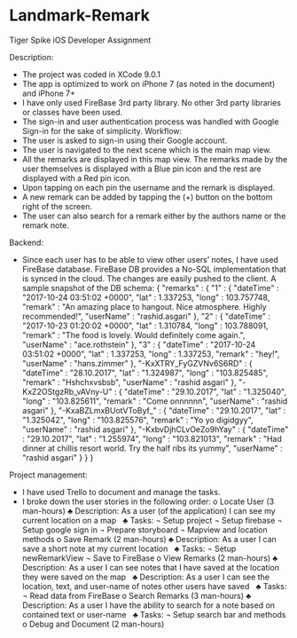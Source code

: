 # Landmark-Remark
Tiger Spike iOS Developer Assignment

Description:
-	The project was coded in XCode 9.0.1
-	The app is optimized to work on iPhone 7 (as noted in the document) and iPhone 7+
-	I have only used FireBase 3rd party library. No other 3rd party libraries or classes have been used.
-	The sign-in and user authentication process was handled with Google Sign-in for the sake of simplicity.
Workflow:
-	The user is asked to sign-in using their Google account.
-	The user is navigated to the next scene which is the main map view.
-	All the remarks are displayed in this map view. The remarks made by the user themselves is displayed with a Blue pin icon and the rest are displayed with a Red pin icon.
-	Upon tapping on each pin the username and the remark is displayed.
-	A new remark can be added by tapping the (+) button on the bottom right of the screen.
-	The user can also search for a remark either by the authors name or the remark note.

Backend:
-	Since each user has to be able to view other users’ notes, I have used FireBase database. FireBase DB provides a No-SQL implementation that is synced in the cloud. The changes are easily pushed to the client. A sample snapshot of the DB schema:
{
  "remarks" : {
    "1" : {
      "dateTime" : "2017-10-24 03:51:02 +0000",
      "lat" : 1.337253,
      "long" : 103.757748,
      "remark" : "An amazing place to hangout. Nice atmosphere. Highly recommended!",
      "userName" : "rashid.asgari"
    },
    "2" : {
      "dateTime" : "2017-10-23 01:20:02 +0000",
      "lat" : 1.310784,
      "long" : 103.788091,
      "remark" : "The food is lovely. Would definitely come again.",
      "userName" : "ace.rothstein"
    },
    "3" : {
      "dateTime" : "2017-10-24 03:51:02 +0000",
      "lat" : 1.337253,
      "long" : 1.337253,
      "remark" : "hey!",
      "userName" : "hans.zimmer"
    },
    "-KxXTRY_FyGZVNv6S6RD" : {
      "dateTime" : "28.10.2017",
      "lat" : "1.324987",
      "long" : "103.825485",
      "remark" : "Hshchxvsbsb",
      "userName" : "rashid asgari"
    },
    "-KxZ2OStgzRb_vAVny-U" : {
      "dateTime" : "29.10.2017",
      "lat" : "1.325040",
      "long" : "103.825611",
      "remark" : "Come onnnnnn",
      "userName" : "rashid asgari"
    },
    "-KxaBZLmxBUotVToByf_" : {
      "dateTime" : "29.10.2017",
      "lat" : "1.325042",
      "long" : "103.825576",
      "remark" : "Yo yo digidgyy",
      "userName" : "rashid asgari"
    },
    "-KxbvDjhCLvOeZo9hYay" : {
      "dateTime" : "29.10.2017",
      "lat" : "1.255974",
      "long" : "103.821013",
      "remark" : "Had dinner at chillis resort world. Try the half ribs its yummy",
      "userName" : "rashid asgari"
    }
  }
}


Project management:
-	I have used Trello to document and manage the tasks. 
-	I broke down the user stories in the following order:
o	Locate User (3 man-hours)
♣	Description: As a user (of the application) I can see my current location on a map  
♣	Tasks:
¬	Setup project
¬	Setup firebase
¬	Setup google sign in
¬	Prepare storyboard
¬	Mapview and location methods
o	Save Remark (2 man-hours)
♣	Description: As a user I can save a short note at my current location  
♣	Tasks:
¬	Setup newRemarkView
¬	Save to FireBase
o	View Remarks (2 man-hours)
♣	Description: As a user I can see notes that I have saved at the location they were saved on the map  
♣	Description: As a user I can see the location, text, and user-name of notes other users have saved  
♣	Tasks:
¬	Read data from FireBase
o	Search Remarks (3 man-hours)
♣	Description: As a user I have the ability to search for a note based on contained text or user-name  
♣	Tasks:
¬	Setup search bar and methods
o	Debug and Document (2 man-hours)




